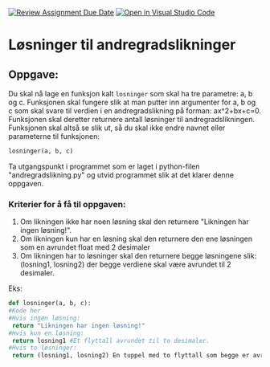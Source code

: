 [![Review Assignment Due Date](https://classroom.github.com/assets/deadline-readme-button-22041afd0340ce965d47ae6ef1cefeee28c7c493a6346c4f15d667ab976d596c.svg)](https://classroom.github.com/a/xFdhwFtR)
[![Open in Visual Studio Code](https://classroom.github.com/assets/open-in-vscode-2e0aaae1b6195c2367325f4f02e2d04e9abb55f0b24a779b69b11b9e10269abc.svg)](https://classroom.github.com/online_ide?assignment_repo_id=16297309&assignment_repo_type=AssignmentRepo)
# Løsninger til andregradslikninger
## Oppgave:
Du skal nå lage en funksjon kalt ```losninger``` som skal ha tre parametre: a, b og c.
Funksjonen skal fungere slik at man putter inn argumenter for a, b og c som skal svare til verdien i en andregradslikning på forman: ax^2+bx+c=0.
Funksjonen skal deretter returnere antall løsninger til andregradslikningen.
Funksjonen skal altså se slik ut, så du skal ikke endre navnet eller parameterne til funksjonen:
```Python
losninger(a, b, c)
```

Ta utgangspunkt i programmet som er laget i python-filen "andregradslikning.py" og utvid programmet slik at det klarer denne oppgaven.

### Kriterier for å få til oppgaven:
1. Om likningen ikke har noen løsning skal den returnere "Likningen har ingen løsning!".
2. Om likningen kun har en løsning skal den returnere den ene løsningen som en avrundet float med 2 desimaler
3. Om likningen har to løsninger skal den returnere begge løsningene slik: (losning1, losning2) der begge verdiene skal være avrundet til 2 desimaler.

Eks:
   ```Python
def losninger(a, b, c):
  #Kode her
  #Hvis ingen løsning:
    return "Likningen har ingen løsning!"
  #Hvis kun en løsning:
    return losning1 #Et flyttall avrundet til to desimaler.
  #Hvis to løsninger:
    return (losning1, losning2) En tuppel med to flyttall som begge er avrundet til to desimaler.
   ```
